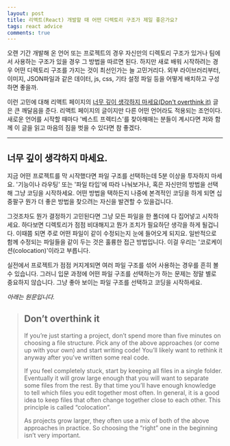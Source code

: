 ```yaml
---
layout: post
title: 리액트(React) 개발할 때 어떤 디렉토리 구조가 제일 좋은가요?
tags: react advice
comments: true
---
```


오랜 기간 개발해 온 언어 또는 프로젝트의 경우 자신만의 디렉토리 구조가 있거나 팀에서 사용하는 구조가 있을 경우 그 방법을 따르면 된다. 하지만 새로 배워 시작하려는 경우 어떤 디렉토리 구조를 가지는 것이 최선인가는 늘 고민거리다. 외부 라이브러리부터, 이미지, JSON파일과 같은 데이터, js, css, 기타 설정 파일 등을 어떻게 배치하고 구성하면 좋을까.

이런 고민에 대해 리액트 페이지의 [너무 깊이 생각하지 마세요(Don't overthink it)](https://reactjs.org/docs/faq-structure.html#dont-overthink-it) 글은 큰 깨달음을 준다. 리액트 페이지의 글이지만 다른 어떤 언어라도 적용되는 조언이다. 새로운 언어를 시작할 때마다 '베스트 프렉티스'를 찾아해매는 분들이 계시다면 저와 함께 이 글을 읽고 마음의 짐을 벗을 수 있다면 참 좋겠다.

---

## 너무 깊이 생각하지 마세요.

지금 어떤 프로젝트를 막 시작했다면 파일 구조를 선택하는데 5분 이상을 투자하지 마세요. '기능이나 라우팅' 또는 '파일 타입'에 따라 나눠보거나, 혹은 자신만의 방법을 선택해 그냥 코딩을 시작하세요. 어떤 방법을 택하든지 나중에 본격적인 코딩을 하게 되면 십중팔구 뭔가 더 좋은 방법을 찾으려는 자신을 발견할 수 있을겁니다.

그것조차도 뭔가 결정하기 고민된다면 그냥 모든 파일을 한 폴더에 다 집어넣고 시작하세요. 하다보면 디렉토리가 점점 비대해지고 뭔가 조치가 필요하단 생각을 하게 될겁니다. 이때쯤 되면 주로 어떤 파일이 같이 수정되는지 눈에 들어오게 되지요. 일반적으로 함께 수정되는 파일들을 같이 두는 것은 훌륭한 접근 방법입니다. 이걸 우리는 '코로케이션(colocation)'이라고 부릅니다.

실전에서 프로젝트가 점점 커지게되면 여러 파일 구조를 섞어 사용하는 경우를 흔히 볼 수 있습니다. 그러니 입문 과정에 어떤 파일 구조를 선택하는가 하는 문제는 정말 별로 중요하지 않습니다. 그냥 좋아 보이는 파일 구조를 선택하고 코딩을 시작하세요.

_아래는 원문입니다._

> ## Don’t overthink it
>
> If you’re just starting a project, don’t spend more than five minutes on choosing a file structure. Pick any of the above approaches (or come up with your own) and start writing code! You’ll likely want to rethink it anyway after you’ve written some real code.
>
> If you feel completely stuck, start by keeping all files in a single folder. Eventually it will grow large enough that you will want to separate some files from the rest. By that time you’ll have enough knowledge to tell which files you edit together most often. In general, it is a good idea to keep files that often change together close to each other. This principle is called “colocation”.
>
> As projects grow larger, they often use a mix of both of the above approaches in practice. So choosing the “right” one in the beginning isn’t very important.
